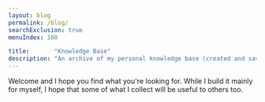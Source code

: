 ```yaml
---
layout: blog
permalink: /blog/
searchExclusion: true
menuIndex: 100

title:       "Knowledge Base"
description: "An archive of my personal knowledge base (created and saved as a blog)."
---
```



Welcome and I hope you find what you're looking for.
While I build it mainly for myself, I hope that some of what I collect will be useful to others too.
